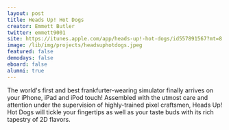 ```yaml
---
layout: post
title: Heads Up! Hot Dogs
creator: Emmett Butler
twitter: emmett9001
site: https://itunes.apple.com/app/heads-up!-hot-dogs/id557891567?mt=8
image: /lib/img/projects/headsuphotdogs.jpeg
featured: false
demodays: false
eboard: false
alumni: true
---
```

The world's first and best frankfurter-wearing simulator finally arrives on your iPhone, iPad and iPod touch! Assembled with the utmost care and attention under the supervision of highly-trained pixel craftsmen, Heads Up! Hot Dogs will tickle your fingertips as well as your taste buds with its rich tapestry of 2D flavors.
